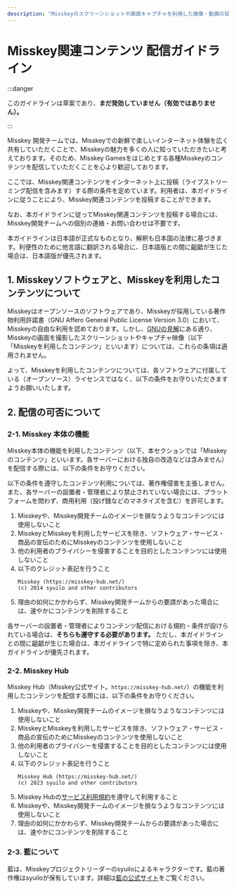```yaml
---
description: "Misskeyのスクリーンショットや画面キャプチャを利用した画像・動画の投稿やライブ配信を行う際のガイドラインです。"
---
```


# Misskey関連コンテンツ 配信ガイドライン

:::danger

このガイドラインは草案であり、**まだ発効していません（有効ではありません）。**

:::

Misskey 開発チームでは、Misskeyでの新鮮で楽しいインターネット体験を広く共有していただくことで、Misskeyの魅力を多くの人に知っていただきたいと考えております。そのため、Misskey Gamesをはじめとする各種Misskeyのコンテンツを配信していただくことを心より歓迎しております。

ここでは、Misskey関連コンテンツをインターネット上に投稿（ライブストリーミング配信を含みます）する際の条件を定めています。利用者は、本ガイドラインに従うことにより、Misskey関連コンテンツを投稿することができます。

なお、本ガイドラインに従ってMisskey関連コンテンツを投稿する場合には、Misskey開発チームへの個別の連絡・お問い合わせは不要です。

本ガイドラインは日本語が正式なものとなり、解釈も日本国の法律に基づきます。利便性のために他言語に翻訳される場合に、日本語版との間に齟齬が生じた場合は、日本語版が優先されます。

## 1. Misskeyソフトウェアと、Misskeyを利用したコンテンツについて

Misskeyはオープンソースのソフトウェアであり、Misskeyが採用している著作物利用許諾書（GNU Affero General Public License Version 3.0）において、Misskeyの自由な利用を認めております。しかし、[GNUの見解](https://www.gnu.org/licenses/gpl-faq.ja.html#WhatCaseIsOutputGPL)にある通り、Misskeyの画面を撮影したスクリーンショットやキャプチャ映像（以下「Misskeyを利用したコンテンツ」といいます）については、これらの条項は適用されません。

よって、Misskeyを利用したコンテンツについては、各ソフトウェアに付属している（オープンソース）ライセンスではなく、以下の条件をお守りいただきますようお願いいたします。

## 2. 配信の可否について

### 2-1. Misskey 本体の機能

Misskey本体の機能を利用したコンテンツ（以下、本セクションでは「Misskeyのコンテンツ」といいます。各サーバーにおける独自の改造などは含みません）を配信する際には、以下の条件をお守りください。

以下の条件を遵守したコンテンツ利用については、著作権侵害を主張しません。また、各サーバーの設置者・管理者により禁止されていない場合には、プラットフォームを問わず、商用利用（投げ銭などのマネタイズを含む）を許可します。

1. Misskeyや、Misskey開発チームのイメージを損なうようなコンテンツには使用しないこと
2. MisskeyとMisskeyを利用したサービスを除き、ソフトウェア・サービス・商品の宣伝のためにMisskeyのコンテンツを使用しないこと
3. 他の利用者のプライバシーを侵害することを目的としたコンテンツには使用しないこと
4. 以下のクレジット表記を行うこと  
   ```
   Misskey (https://misskey-hub.net/)
   (c) 2014 syuilo and other contributors
   ```
5. 理由の如何にかかわらず、Misskey開発チームからの要請があった場合には、速やかにコンテンツを削除すること

各サーバーの設置者・管理者によりコンテンツ配信における規約・条件が設けられている場合は、**そちらも遵守する必要があります。** ただし、本ガイドラインとの間に齟齬が生じた場合は、本ガイドラインで特に定められた事項を除き、本ガイドラインが優先されます。

### 2-2. Misskey Hub

Misskey Hub（Misskey公式サイト。`https://misskey-hub.net/`）の機能を利用したコンテンツを配信する際には、以下の条件をお守りください。

1. Misskeyや、Misskey開発チームのイメージを損なうようなコンテンツには使用しないこと
2. MisskeyとMisskeyを利用したサービスを除き、ソフトウェア・サービス・商品の宣伝のためにMisskeyのコンテンツを使用しないこと
3. 他の利用者のプライバシーを侵害することを目的としたコンテンツには使用しないこと
4. 以下のクレジット表記を行うこと  
   ```
   Misskey Hub (https://misskey-hub.net/)
   (c) 2023 syuilo and other contributors
   ```
5. Misskey Hubの[サービス利用規約](./1.hub-terms.md)を遵守して利用すること
6. Misskeyや、Misskey開発チームのイメージを損なうようなコンテンツには使用しないこと
7. 理由の如何にかかわらず、Misskey開発チームからの要請があった場合には、速やかにコンテンツを削除すること

### 2-3. 藍について

藍は、Misskeyプロジェクトリーダーのsyuiloによるキャラクターです。藍の著作権はsyuiloが保有しています。詳細は[藍の公式サイト](https://xn--931a.moe/)をご覧ください。

<!-- TODO -->
